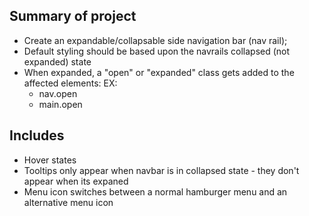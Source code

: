 ## Summary of project ##
- Create an expandable/collapsable side navigation bar (nav rail);
- Default styling should be based upon the navrails collapsed (not expanded) state
- When expanded, a "open" or "expanded" class gets added to the affected elements: EX:
   - nav.open
   - main.open

## Includes ##
- Hover states
- Tooltips only appear when navbar is in collapsed state - they don't appear when its expaned
- Menu icon switches between a normal hamburger menu and an alternative menu icon